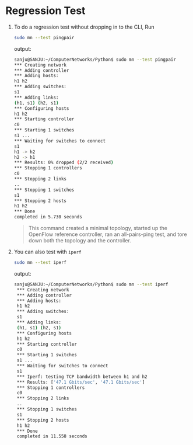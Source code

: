 # Regression Test

1. To do a regression test without dropping in to the CLI, Run

    ```bash
    sudo mn --test pingpair
    ```

    output:

    ```bash
    sanju@SANJU:~/ComputerNetworks/Python$ sudo mn --test pingpair
    *** Creating network
    *** Adding controller
    *** Adding hosts:
    h1 h2
    *** Adding switches:
    s1
    *** Adding links:
    (h1, s1) (h2, s1)
    *** Configuring hosts
    h1 h2
    *** Starting controller
    c0
    *** Starting 1 switches
    s1 ...
    *** Waiting for switches to connect
    s1
    h1 -> h2
    h2 -> h1
    *** Results: 0% dropped (2/2 received)
    *** Stopping 1 controllers
    c0
    *** Stopping 2 links
    ..
    *** Stopping 1 switches
    s1
    *** Stopping 2 hosts
    h1 h2
    *** Done
    completed in 5.730 seconds
    ```

    > This command created a minimal topology, started up the OpenFlow reference controller, ran an all-pairs-ping test, and tore down both the topology and the controller.

2. You can also test with `iperf`

   ```bash
   sudo mn --test iperf
   ```

   output:

   ```bash
   sanju@SANJU:~/ComputerNetworks/Python$ sudo mn --test iperf
    *** Creating network
    *** Adding controller
    *** Adding hosts:
    h1 h2
    *** Adding switches:
    s1
    *** Adding links:
    (h1, s1) (h2, s1)
    *** Configuring hosts
    h1 h2
    *** Starting controller
    c0
    *** Starting 1 switches
    s1 ...
    *** Waiting for switches to connect
    s1
    *** Iperf: testing TCP bandwidth between h1 and h2
    *** Results: ['47.1 Gbits/sec', '47.1 Gbits/sec']
    *** Stopping 1 controllers
    c0
    *** Stopping 2 links
    ..
    *** Stopping 1 switches
    s1
    *** Stopping 2 hosts
    h1 h2
    *** Done
    completed in 11.558 seconds
   ```
